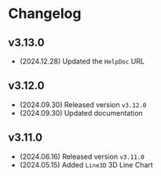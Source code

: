 # Changelog

## v3.13.0

* (2024.12.28) Updated the `HelpDoc` URL

## v3.12.0

* (2024.09.30) Released version `v3.12.0`
* (2024.09.30) Updated documentation

## v3.11.0

* (2024.06.16) Released version `v3.11.0`
* (2024.05.15) Added `Line3D` 3D Line Chart
